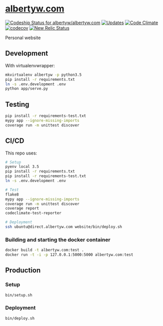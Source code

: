 [albertyw.com](https://www.albertyw.com)
========================================

[![Codeship Status for albertyw/albertyw.com](https://codeship.com/projects/74d1ec30-ba55-0133-5935-025ac38368ea/status?branch=master)](https://codeship.com/projects/135665)
[![Updates](https://pyup.io/repos/github/albertyw/albertyw.com/shield.svg)](https://pyup.io/repos/github/albertyw/albertyw.com/)
[![Code Climate](https://codeclimate.com/github/albertyw/albertyw.com/badges/gpa.svg)](https://codeclimate.com/github/albertyw/albertyw.com)
[![codecov](https://codecov.io/gh/albertyw/albertyw.com/branch/master/graph/badge.svg)](https://codecov.io/gh/albertyw/albertyw.com)
[![New Relic Status](https://img.shields.io/badge/New%20Relic-Monitored-blue.svg)](https://rpm.newrelic.com/accounts/565493/applications/)

Personal website

Development
-----------

With virtualenvwrapper:

```bash
mkvirtualenv albertyw -p python3.5
pip install -r requirements.txt
ln -s .env.development .env
python app/serve.py
```

Testing
-------

```bash
pip install -r requirements-test.txt
mypy app --ignore-missing-imports
coverage run -m unittest discover
```

CI/CD
-----

This repo uses:

```bash
# Setup
pyenv local 3.5
pip install -r requirements.txt
pip install -r requirements-test.txt
ln -s .env.development .env

# Test
flake8
mypy app --ignore-missing-imports
coverage run -m unittest discover
coverage report
codeclimate-test-reporter

# Deployment
ssh ubuntu@direct.albertyw.com website/bin/deploy.sh
```

### Building and starting the docker container

```bash
docker build -t albertyw.com:test .
docker run -t -i -p 127.0.0.1:5000:5000 albertyw.com:test
```

Production
----------

### Setup

```bash
bin/setup.sh
```

### Deployment

```bash
bin/deploy.sh
```

